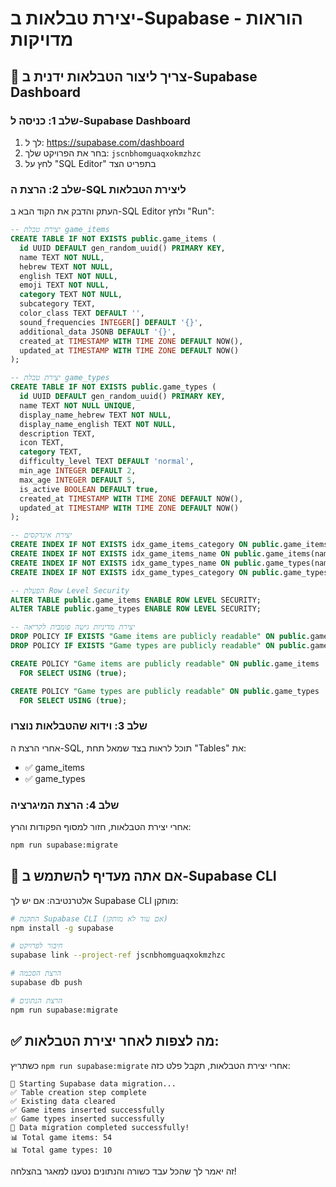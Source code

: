 # יצירת טבלאות ב-Supabase - הוראות מדויקות

## 🎯 צריך ליצור הטבלאות ידנית ב-Supabase Dashboard

### שלב 1: כניסה ל-Supabase Dashboard
1. לך ל: https://supabase.com/dashboard
2. בחר את הפרויקט שלך: `jscnbhomguaqxokmzhzc`
3. לחץ על "SQL Editor" בתפריט הצד

### שלב 2: הרצת ה-SQL ליצירת הטבלאות
העתק והדבק את הקוד הבא ב-SQL Editor ולחץ "Run":

```sql
-- יצירת טבלת game_items
CREATE TABLE IF NOT EXISTS public.game_items (
  id UUID DEFAULT gen_random_uuid() PRIMARY KEY,
  name TEXT NOT NULL,
  hebrew TEXT NOT NULL,
  english TEXT NOT NULL,
  emoji TEXT NOT NULL,
  category TEXT NOT NULL,
  subcategory TEXT,
  color_class TEXT DEFAULT '',
  sound_frequencies INTEGER[] DEFAULT '{}',
  additional_data JSONB DEFAULT '{}',
  created_at TIMESTAMP WITH TIME ZONE DEFAULT NOW(),
  updated_at TIMESTAMP WITH TIME ZONE DEFAULT NOW()
);

-- יצירת טבלת game_types
CREATE TABLE IF NOT EXISTS public.game_types (
  id UUID DEFAULT gen_random_uuid() PRIMARY KEY,
  name TEXT NOT NULL UNIQUE,
  display_name_hebrew TEXT NOT NULL,
  display_name_english TEXT NOT NULL,
  description TEXT,
  icon TEXT,
  category TEXT,
  difficulty_level TEXT DEFAULT 'normal',
  min_age INTEGER DEFAULT 2,
  max_age INTEGER DEFAULT 5,
  is_active BOOLEAN DEFAULT true,
  created_at TIMESTAMP WITH TIME ZONE DEFAULT NOW(),
  updated_at TIMESTAMP WITH TIME ZONE DEFAULT NOW()
);

-- יצירת אינדקסים
CREATE INDEX IF NOT EXISTS idx_game_items_category ON public.game_items(category);
CREATE INDEX IF NOT EXISTS idx_game_items_name ON public.game_items(name);
CREATE INDEX IF NOT EXISTS idx_game_types_name ON public.game_types(name);
CREATE INDEX IF NOT EXISTS idx_game_types_category ON public.game_types(category);

-- הפעלת Row Level Security
ALTER TABLE public.game_items ENABLE ROW LEVEL SECURITY;
ALTER TABLE public.game_types ENABLE ROW LEVEL SECURITY;

-- יצירת מדיניות גישה פומבית לקריאה
DROP POLICY IF EXISTS "Game items are publicly readable" ON public.game_items;
DROP POLICY IF EXISTS "Game types are publicly readable" ON public.game_types;

CREATE POLICY "Game items are publicly readable" ON public.game_items
  FOR SELECT USING (true);

CREATE POLICY "Game types are publicly readable" ON public.game_types
  FOR SELECT USING (true);
```

### שלב 3: וידוא שהטבלאות נוצרו
אחרי הרצת ה-SQL, תוכל לראות בצד שמאל תחת "Tables" את:
- ✅ game_items
- ✅ game_types

### שלב 4: הרצת המיגרציה
אחרי יצירת הטבלאות, חזור למסוף הפקודות והרץ:

```bash
npm run supabase:migrate
```

## 🔧 אם אתה מעדיף להשתמש ב-Supabase CLI

אלטרנטיבה: אם יש לך Supabase CLI מותקן:

```bash
# התקנת Supabase CLI (אם עוד לא מותקן)
npm install -g supabase

# חיבור לפרויקט
supabase link --project-ref jscnbhomguaqxokmzhzc

# הרצת הסכמה
supabase db push

# הרצת הנתונים
npm run supabase:migrate
```

## ✅ מה לצפות לאחר יצירת הטבלאות:

כשתריץ `npm run supabase:migrate` אחרי יצירת הטבלאות, תקבל פלט כזה:

```
🚀 Starting Supabase data migration...
✅ Table creation step complete
✅ Existing data cleared
✅ Game items inserted successfully
✅ Game types inserted successfully
🎉 Data migration completed successfully!
📊 Total game items: 54
📊 Total game types: 10
```

זה יאמר לך שהכל עבד כשורה והנתונים נטענו למאגר בהצלחה!

